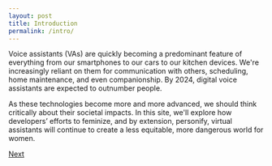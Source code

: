 ```yaml
---
layout: post
title: Introduction
permalink: /intro/
---
```

Voice assistants (VAs) are quickly becoming a predominant feature of everything from our smartphones to our cars to our kitchen devices. We're increasingly reliant on them for communication with others, scheduling, home maintenance, and even companionship. By 2024, digital voice assistants are expected to outnumber people.

As these technologies become more and more advanced, we should think critically about their societal impacts. In this site, we'll explore how developers’ efforts to feminize, and by extension, personify, virtual assistants will continue to create a less equitable, more dangerous world for women.


<a class="github-button" href="https://nishamcnealis.github.io/ai-and-gender/background/" data-icon="octicon-star" data-size="large" data-show-count="true" aria-label="Next: Background">Next</a>